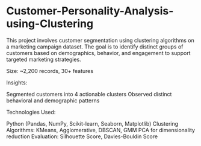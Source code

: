 # Customer-Personality-Analysis-using-Clustering

This project involves customer segmentation using clustering algorithms on a marketing campaign dataset. The goal is to identify distinct groups of customers based on demographics, behavior, and engagement to support targeted marketing strategies.

Size: ~2,200 records, 30+ features

Insights:

Segmented customers into 4 actionable clusters
Observed distinct behavioral and demographic patterns

Technologies Used:

Python (Pandas, NumPy, Scikit-learn, Seaborn, Matplotlib)
Clustering Algorithms: KMeans, Agglomerative, DBSCAN, GMM
PCA for dimensionality reduction
Evaluation: Silhouette Score, Davies-Bouldin Score
